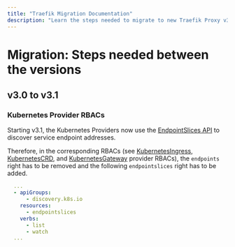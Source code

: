 ```yaml
---
title: "Traefik Migration Documentation"
description: "Learn the steps needed to migrate to new Traefik Proxy v3 versions. Read the technical documentation."
---
```


# Migration: Steps needed between the versions

## v3.0 to v3.1

### Kubernetes Provider RBACs

Starting v3.1, the Kubernetes Providers now use the [EndpointSlices API](https://kubernetes.io/docs/concepts/services-networking/endpoint-slices/) to discover service endpoint addresses.

Therefore, in the corresponding RBACs (see [KubernetesIngress](../routing/providers/kubernetes-ingress.md#configuration-example), [KubernetesCRD](../reference/dynamic-configuration/kubernetes-crd-rbac.yml), and [KubernetesGateway](../reference/dynamic-configuration/kubernetes-gateway-rbac.yml) provider RBACs), 
the `endpoints` right has to be removed and the following `endpointslices` right has to be added.

```yaml
  ... 
  - apiGroups:
      - discovery.k8s.io
    resources:
      - endpointslices
    verbs:
      - list
      - watch
  ...
```